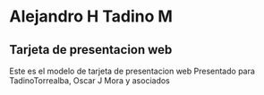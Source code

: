 # Alejandro H Tadino M
## Tarjeta de presentacion web

Este es el modelo de tarjeta de presentacion web Presentado para TadinoTorrealba, Oscar J Mora y asociados
